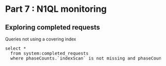 # Part 7 : N1QL monitoring

## Exploring completed requests

Queries not using a covering index

<pre id="example">
select *
  from system:completed_requests
  where phaseCounts.`indexScan` is not missing and phaseCounts.`fetch` is not missing

</pre>

